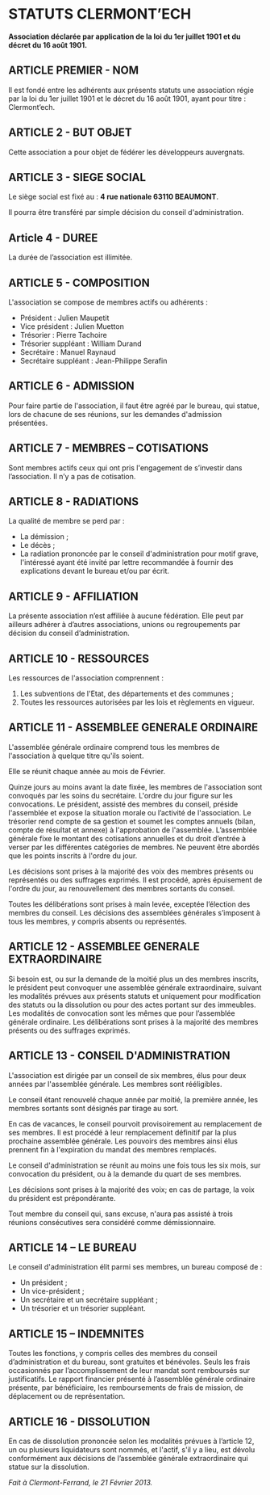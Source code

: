 # STATUTS CLERMONT’ECH

**Association déclarée par application de la loi du 1er juillet 1901 et du
décret du 16 août 1901.**


## ARTICLE PREMIER - NOM

Il est fondé entre les adhérents aux présents statuts une association régie par
la loi du 1er juillet 1901 et le décret du 16 août 1901, ayant pour titre :
Clermont’ech.


## ARTICLE 2 - BUT OBJET

Cette association a pour objet de fédérer les développeurs auvergnats.


## ARTICLE 3 - SIEGE SOCIAL

Le siège social est fixé au : **4 rue nationale 63110 BEAUMONT**.

Il pourra être transféré par simple décision du conseil d'administration.


## Article 4 - DUREE

La durée de l’association est illimitée.


## ARTICLE 5 - COMPOSITION

L'association se compose de membres actifs ou adhérents :

* Président : Julien Maupetit
* Vice président : Julien Muetton
* Trésorier : Pierre Tachoire
* Trésorier suppléant : William Durand
* Secrétaire : Manuel Raynaud
* Secrétaire suppléant : Jean-Philippe Serafin


## ARTICLE 6 - ADMISSION

Pour faire partie de l'association, il faut être agréé par le bureau, qui
statue, lors de chacune de ses réunions, sur les demandes d'admission
présentées.


## ARTICLE 7 - MEMBRES – COTISATIONS

Sont membres actifs ceux qui ont pris l'engagement de s’investir dans
l’association. Il n’y a pas de cotisation.


## ARTICLE 8 - RADIATIONS

La qualité de membre se perd par :

* La démission ;
* Le décès ;
* La radiation prononcée par le conseil d'administration pour motif grave,
l'intéressé ayant été invité par lettre recommandée à fournir des explications
devant le bureau et/ou par écrit.


## ARTICLE 9 - AFFILIATION

La présente association n’est affiliée à aucune fédération. Elle peut par
ailleurs adhérer à d’autres associations, unions ou regroupements par décision
du conseil d’administration.


## ARTICLE 10 - RESSOURCES

Les ressources de l'association comprennent :

1. Les subventions de l'Etat, des départements et des communes ;
2. Toutes les ressources autorisées par les lois et règlements en vigueur.


## ARTICLE 11 - ASSEMBLEE GENERALE ORDINAIRE

L'assemblée générale ordinaire comprend tous les membres de l'association à
quelque titre qu'ils soient.

Elle se réunit chaque année au mois de Février.

Quinze jours au moins avant la date fixée, les membres de l'association sont
convoqués par les soins du secrétaire. L'ordre du jour figure sur les
convocations. Le président, assisté des membres du conseil, préside l'assemblée
et expose la situation morale ou l’activité de l'association. Le trésorier rend
compte de sa gestion et soumet les comptes annuels (bilan, compte de résultat et
annexe) à l'approbation de l'assemblée. L’assemblée générale fixe le montant des
cotisations annuelles et du droit d’entrée à verser par les différentes
catégories de membres. Ne peuvent être abordés que les points inscrits à l'ordre
du jour.

Les décisions sont prises à la majorité des voix des membres présents ou
représentés ou des suffrages exprimés. Il est procédé, après épuisement de
l'ordre du jour, au renouvellement des membres sortants du conseil.

Toutes les délibérations sont prises à main levée, exceptée l’élection des
membres du conseil. Les décisions des assemblées générales s’imposent à tous les
membres, y compris absents ou représentés.


## ARTICLE 12 - ASSEMBLEE GENERALE EXTRAORDINAIRE

Si besoin est, ou sur la demande de la moitié plus un des membres inscrits, le
président peut convoquer une assemblée générale extraordinaire, suivant les
modalités prévues aux présents statuts et uniquement pour modification des
statuts ou la dissolution ou pour des actes portant sur des immeubles. Les
modalités de convocation sont les mêmes que pour l’assemblée générale ordinaire.
Les délibérations sont prises à la majorité des membres présents ou des
suffrages exprimés.


## ARTICLE 13 - CONSEIL D'ADMINISTRATION

L'association est dirigée par un conseil de six membres, élus pour deux années
par l'assemblée générale. Les membres sont rééligibles.

Le conseil étant renouvelé chaque année par moitié, la première année, les
membres sortants sont désignés par tirage au sort.

En cas de vacances, le conseil pourvoit provisoirement au remplacement de ses
membres. Il est procédé à leur remplacement définitif par la plus prochaine
assemblée générale. Les pouvoirs des membres ainsi élus prennent fin à
l'expiration du mandat des membres remplacés.

Le conseil d'administration se réunit au moins une fois tous les six mois, sur
convocation du président, ou à la demande du quart de ses membres.

Les décisions sont prises à la majorité des voix; en cas de partage, la voix du
président est prépondérante.

Tout membre du conseil qui, sans excuse, n'aura pas assisté à trois réunions
consécutives sera considéré comme démissionnaire.


## ARTICLE 14 – LE BUREAU

Le conseil d'administration élit parmi ses membres, un bureau composé de :

* Un président ;
* Un vice-président ;
* Un secrétaire et un secrétaire suppléant ;
* Un trésorier et un trésorier suppléant.


## ARTICLE 15 – INDEMNITES

Toutes les fonctions, y compris celles des membres du conseil d’administration
et du bureau, sont gratuites et bénévoles. Seuls les frais occasionnés par
l’accomplissement de leur mandat sont remboursés sur justificatifs. Le rapport
financier présenté à l’assemblée générale ordinaire présente, par bénéficiaire,
les remboursements de frais de mission, de déplacement ou de représentation.


## ARTICLE 16 - DISSOLUTION

En cas de dissolution prononcée selon les modalités prévues à l’article 12, un
ou plusieurs liquidateurs sont nommés, et l'actif, s'il y a lieu, est dévolu
conformément aux décisions de l’assemblée générale extraordinaire qui statue sur
la dissolution.


*Fait à Clermont-Ferrand, le 21 Février 2013.*


